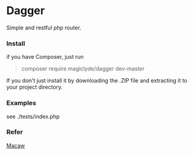 # Dagger
Simple and restful php router.

### Install
if you have Composer, just run 
> composer require magiclyde/dagger dev-master

If you don't just install it by downloading the .ZIP file and extracting it to your project directory.

### Examples
see ./tests/index.php

### Refer
[Macaw](https://github.com/noahbuscher/Macaw)
